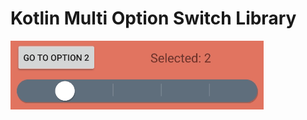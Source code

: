 # Kotlin Multi Option Switch Library

![](https://raw.githubusercontent.com/yeocak/KotlinMultiOptionSwitch/master/forgithub/app.gif)
